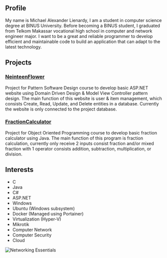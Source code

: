 ## Profile
My name is Michael Alexander Lienardy, I am a student in computer science degree at BINUS University. Before becoming a BINUS student, I graduated from Telkom Makassar vocational high school in computer and network engineer major.
I want to be a great and reliable programmer to develop efficient and maintainable code to build an application that can adapt to the latest technology.

## Projects
### [NeinteenFlower](https://github.com/AlphaDelta9/PatternSoftwareDesign)
Project for Pattern Software Design course to develop basic ASP.NET website using Domain Driven Design & Model View Controller pattern design. The main function of this website is user & item management, which consists Create, Read, Update, and Delete entities in a database. Currently the website is only connected to the project database.
### [FractionCalculator](https://github.com/AlphaDelta9/ObjectOrientedProgramming)
Project for Object Oriented Programming course to develop basic fraction calculator using Java. The main function of this program is fraction calculation, currently only receive 2 inputs consist fraction and/or mixed fraction with 1 operator consists addition, subtraction, multiplication, or division.

## Interests
- C
- Java
- C#
- ASP.NET
- Windows
- Ubuntu (Windows subsystem)
- Docker (Managed using Portainer)
- Virtualization (Hyper-V)
- Mikrotik
- Computer Network
- Computer Security
- Cloud

![Networking Essentials](/../main/Cisco.jpg)
